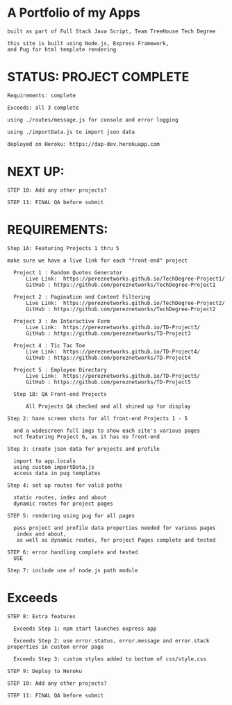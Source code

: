 # A Portfolio of my Apps

    built as part of Full Stack Java Script, Team TreeHouse Tech Degree  

    this site is built using Node.js, Express Framework,
    and Pug for html template rendering

# STATUS: PROJECT COMPLETE

    Requirements: complete

    Exceeds: all 3 complete

    using ./routes/message.js for console and error logging

    using ./importData.js to import json data  

    deployed on Heroku: https://dap-dev.herokuapp.com

# NEXT UP:

    STEP 10: Add any other projects?

    STEP 11: FINAL QA before submit

# REQUIREMENTS:

    Step 1A: Featuring Projects 1 thru 5

    make sure we have a live link for each "front-end" project

      Project 1 : Random Quotes Generator
          Live Link:  https://pereznetworks.github.io/TechDegree-Project1/
          GitHub : https://github.com/pereznetworks/TechDegree-Project1

      Project 2 : Pagination and Content Filtering
          Live Link:  https://pereznetworks.github.io/TechDegree-Project2/
          GitHub : https://github.com/pereznetworks/TechDegree-Project2

      Project 3 : An Interactive Form
          Live Link:  https://pereznetworks.github.io/TD-Project3/
          GitHub : https://github.com/pereznetworks/TD-Project3

      Project 4 : Tic Tac Toe
          Live Link:  https://pereznetworks.github.io/TD-Project4/
          GitHub : https://github.com/pereznetworks/TD-Project4

      Project 5 : Employee Directory
          Live Link:  https://pereznetworks.github.io/TD-Project5/
          GitHub : https://github.com/pereznetworks/TD-Project5

      Step 1B: QA Front-end Projects

          All Projects QA checked and all shined up for display

    Step 2: have screen shots for all front-end Projects 1 - 5

      and a widescreen full imgs to show each site's various pages
      not featuring Project 6, as it has no front-end

    Step 3: create json data for projects and profile

      import to app.locals
      using custom importData.js
      access data in pug templates

    Step 4: set up routes for valid paths

      static routes, index and about
      dynamic routes for project pages

    STEP 5: rendering using pug for all pages

      pass project and profile data properties needed for various pages
       index and about,
       as well as dynamic routes, for project Pages complete and tested

    STEP 6: error handling complete and tested
      USE

    Step 7: include use of node.js path module

# Exceeds

    STEP 8: Extra features

      Exceeds Step 1: npm start launches express app

      Exceeds Step 2: use error.status, error.message and error.stack properties in custom error page

      Exceeds Step 3: custom styles added to bottom of css/style.css

    STEP 9: Deploy to Heroku

    STEP 10: Add any other projects?

    STEP 11: FINAL QA before submit
